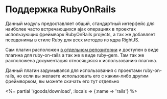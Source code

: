 # Поддержка RubyOnRails

Данный модуль предоставляет общий, стандартный интерфейс для наиболее часто встречающихся
ajax операциях в проектах использующих фреймворк RubyOnRails projects, а так же добавляет
псевдонимы в стиле Ruby для всех методов из ядра RightJS.

Сам плагин расположен [в отдельном репозитории](http://github.com/MadRabbit/right-rails) и
доступен в виде плагина для ruby-on-rails а так же в виде ruby-gem. Там так же расположена
документация относящаяся к использованию плагина.

Данный плагин задумывался для использования с проектами ruby-on-rails, но если вы желаете
использовать его с каким-либо другим фреймворком, вы можете скачать его тут отдельно

<%= partial '/goods/download', :locals => {:name => 'rails'} %>
